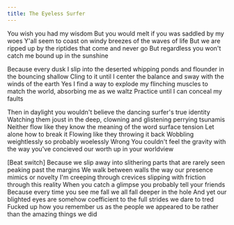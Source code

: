 ```yaml
---
title: The Eyeless Surfer
---
```


You wish you had my wisdom 
But you would melt if you was saddled by my woes 
Y'all seem to coast on windy breezes of the waves of life
But we are ripped up by the riptides that come and never go
But regardless you won't catch me bound up in the sunshine

Because every dusk I slip into the deserted whipping ponds and flounder in the bouncing shallow
Cling to it until I center the balance and sway with the winds of the earth
Yes I find a way to explode my flinching muscles to match the world, absorbing me as we waltz
Practice until I can conceal my faults

Then in daylight you wouldn't believe the dancing surfer's true identity 
Watching them joust in the deep, clowning and glistening perrying tsunamis 
Neither flow like they know the meaning of the word surface tension 
Let alone how to break it 
Flowing like they throwing it back
Wobbling weightlessly so probably woelessly
Wrong 
You couldn't feel the gravity with the way you've concieved our worth up in your worldview

[Beat switch]
Because we slip away into slithering parts that are rarely seen peaking past the margins
We walk between walls the way our presence mimics or novelty
I'm creeping through crevices slipping with friction through this reality
When you catch a glimpse you probably tell your friends
Because every time you see me fall we all fall deeper in the hole 
And yet our blighted eyes are somehow coefficient to the full strides we dare to tred
Fucked up how you remember us as the people we appeared to be rather than the amazing things we did